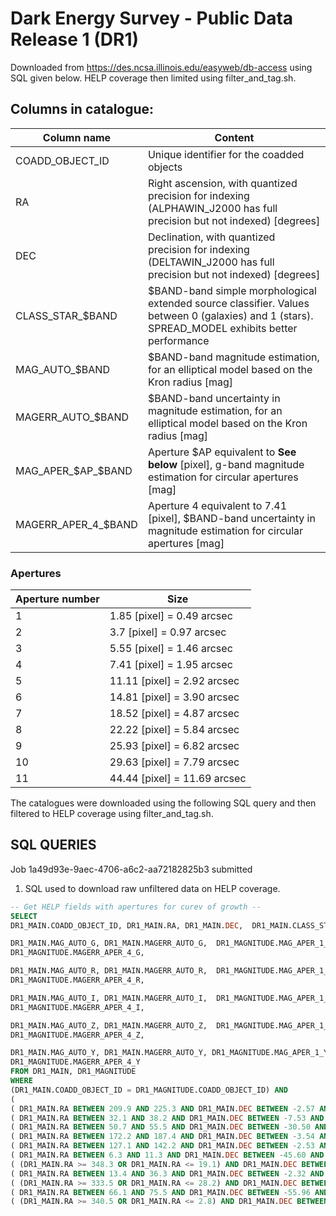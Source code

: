 Dark Energy Survey - Public Data Release 1 (DR1)
====================================================================================

Downloaded from https://des.ncsa.illinois.edu/easyweb/db-access using SQL given below. HELP coverage then limited using filter_and_tag.sh.

## Columns in catalogue:

Column name            | Content
-----------------------|------------------------------------------
COADD_OBJECT_ID        | Unique identifier for the coadded objects
RA                     | Right ascension, with quantized precision for indexing (ALPHAWIN_J2000 has full precision but not indexed) [degrees]
DEC                    | Declination, with quantized precision for indexing (DELTAWIN_J2000 has full precision but not indexed) [degrees]
CLASS_STAR_$BAND       | $BAND-band simple morphological extended source classifier. Values between 0 (galaxies) and 1 (stars). SPREAD_MODEL exhibits better performance
MAG_AUTO_$BAND         | $BAND-band magnitude estimation, for an elliptical model based on the Kron radius [mag]
MAGERR_AUTO_$BAND      | $BAND-band uncertainty in magnitude estimation, for an elliptical model based on the Kron radius [mag]
MAG_APER_$AP_$BAND     | Aperture $AP equivalent to **See below** [pixel], g-band magnitude estimation for circular apertures [mag]
MAGERR_APER_4_$BAND    | Aperture 4 equivalent to 7.41 [pixel], $BAND-band uncertainty in magnitude estimation for circular apertures [mag]


### Apertures

Aperture number   | Size
------------------|------------------------------------------
1                 |  1.85  [pixel] = 0.49 arcsec
2                 |  3.7   [pixel] = 0.97 arcsec
3                 |  5.55  [pixel] = 1.46 arcsec
4                 |  7.41  [pixel] = 1.95 arcsec
5                 |  11.11 [pixel] = 2.92 arcsec
6                 |  14.81 [pixel] = 3.90 arcsec
7                 |  18.52 [pixel] = 4.87 arcsec
8                 |  22.22 [pixel] = 5.84 arcsec
9                 |  25.93 [pixel] = 6.82 arcsec
10                |  29.63 [pixel] = 7.79 arcsec
11                |  44.44 [pixel] = 11.69 arcsec

The catalogues were downloaded using the following SQL query and then filtered to HELP coverage using filter_and_tag.sh. 

## SQL QUERIES

Job 1a49d93e-9aec-4706-a6c2-aa72182825b3 submitted

1. SQL used to download raw unfiltered data on HELP coverage.

```sql
-- Get HELP fields with apertures for curev of growth --
SELECT 
DR1_MAIN.COADD_OBJECT_ID, DR1_MAIN.RA, DR1_MAIN.DEC,  DR1_MAIN.CLASS_STAR_G, DR1_MAIN.CLASS_STAR_R, DR1_MAIN.CLASS_STAR_I, DR1_MAIN.CLASS_STAR_Z, DR1_MAIN.CLASS_STAR_Y, 

DR1_MAIN.MAG_AUTO_G, DR1_MAIN.MAGERR_AUTO_G,  DR1_MAGNITUDE.MAG_APER_1_G, DR1_MAGNITUDE.MAG_APER_2_G, DR1_MAGNITUDE.MAG_APER_3_G, DR1_MAGNITUDE.MAG_APER_4_G, DR1_MAGNITUDE.MAG_APER_5_G, DR1_MAGNITUDE.MAG_APER_6_G, DR1_MAGNITUDE.MAG_APER_7_G, DR1_MAGNITUDE.MAG_APER_8_G, DR1_MAGNITUDE.MAG_APER_9_G, DR1_MAGNITUDE.MAG_APER_10_G, DR1_MAGNITUDE.MAG_APER_11_G, 
DR1_MAGNITUDE.MAGERR_APER_4_G, 

DR1_MAIN.MAG_AUTO_R, DR1_MAIN.MAGERR_AUTO_R,  DR1_MAGNITUDE.MAG_APER_1_R, DR1_MAGNITUDE.MAG_APER_2_R, DR1_MAGNITUDE.MAG_APER_3_R, DR1_MAGNITUDE.MAG_APER_4_R, DR1_MAGNITUDE.MAG_APER_5_R, DR1_MAGNITUDE.MAG_APER_6_R, DR1_MAGNITUDE.MAG_APER_7_R, DR1_MAGNITUDE.MAG_APER_8_R, DR1_MAGNITUDE.MAG_APER_9_R, DR1_MAGNITUDE.MAG_APER_10_R, DR1_MAGNITUDE.MAG_APER_11_R, 
DR1_MAGNITUDE.MAGERR_APER_4_R, 

DR1_MAIN.MAG_AUTO_I, DR1_MAIN.MAGERR_AUTO_I,  DR1_MAGNITUDE.MAG_APER_1_I, DR1_MAGNITUDE.MAG_APER_2_I, DR1_MAGNITUDE.MAG_APER_3_I, DR1_MAGNITUDE.MAG_APER_4_I, DR1_MAGNITUDE.MAG_APER_5_I, DR1_MAGNITUDE.MAG_APER_6_I, DR1_MAGNITUDE.MAG_APER_7_I, DR1_MAGNITUDE.MAG_APER_8_I, DR1_MAGNITUDE.MAG_APER_9_I, DR1_MAGNITUDE.MAG_APER_10_I, DR1_MAGNITUDE.MAG_APER_11_I, 
DR1_MAGNITUDE.MAGERR_APER_4_I, 

DR1_MAIN.MAG_AUTO_Z, DR1_MAIN.MAGERR_AUTO_Z,  DR1_MAGNITUDE.MAG_APER_1_Z, DR1_MAGNITUDE.MAG_APER_2_Z, DR1_MAGNITUDE.MAG_APER_3_Z, DR1_MAGNITUDE.MAG_APER_4_Z, DR1_MAGNITUDE.MAG_APER_5_Z, DR1_MAGNITUDE.MAG_APER_6_Z, DR1_MAGNITUDE.MAG_APER_7_Z, DR1_MAGNITUDE.MAG_APER_8_Z, DR1_MAGNITUDE.MAG_APER_9_Z, DR1_MAGNITUDE.MAG_APER_10_Z, DR1_MAGNITUDE.MAG_APER_11_Z, 
DR1_MAGNITUDE.MAGERR_APER_4_Z, 

DR1_MAIN.MAG_AUTO_Y, DR1_MAIN.MAGERR_AUTO_Y, DR1_MAGNITUDE.MAG_APER_1_Y, DR1_MAGNITUDE.MAG_APER_2_Y, DR1_MAGNITUDE.MAG_APER_3_Y, DR1_MAGNITUDE.MAG_APER_4_Y, DR1_MAGNITUDE.MAG_APER_5_Y, DR1_MAGNITUDE.MAG_APER_6_Y, DR1_MAGNITUDE.MAG_APER_7_Y, DR1_MAGNITUDE.MAG_APER_8_Y, DR1_MAGNITUDE.MAG_APER_9_Y, DR1_MAGNITUDE.MAG_APER_10_Y, DR1_MAGNITUDE.MAG_APER_11_Y,
DR1_MAGNITUDE.MAGERR_APER_4_Y 
FROM DR1_MAIN, DR1_MAGNITUDE 
WHERE 
(DR1_MAIN.COADD_OBJECT_ID = DR1_MAGNITUDE.COADD_OBJECT_ID) AND
(
( DR1_MAIN.RA BETWEEN 209.9 AND 225.3 AND DR1_MAIN.DEC BETWEEN -2.57 AND 3.5 ) OR 
( DR1_MAIN.RA BETWEEN 32.1 AND 38.2 AND DR1_MAIN.DEC BETWEEN -7.53 AND -1.52 ) OR 
( DR1_MAIN.RA BETWEEN 50.7 AND 55.5 AND DR1_MAIN.DEC BETWEEN -30.50 AND -25.92 ) OR 
( DR1_MAIN.RA BETWEEN 172.2 AND 187.4 AND DR1_MAIN.DEC BETWEEN -3.54 AND 2.59 ) OR 
( DR1_MAIN.RA BETWEEN 127.1 AND 142.2 AND DR1_MAIN.DEC BETWEEN -2.53 AND 3.55 ) OR 
( DR1_MAIN.RA BETWEEN 6.3 AND 11.3 AND DR1_MAIN.DEC BETWEEN -45.60 AND -41.53 ) OR 
( (DR1_MAIN.RA >= 348.3 OR DR1_MAIN.RA <= 19.1) AND DR1_MAIN.DEC BETWEEN -9.5 AND 9.25 ) OR 
( DR1_MAIN.RA BETWEEN 13.4 AND 36.3 AND DR1_MAIN.DEC BETWEEN -2.32 AND 2.49 ) OR 
( (DR1_MAIN.RA >= 333.5 OR DR1_MAIN.RA <= 28.2) AND DR1_MAIN.DEC BETWEEN -37.1 AND -26.0 ) OR 
( DR1_MAIN.RA BETWEEN 66.1 AND 75.5 AND DR1_MAIN.DEC BETWEEN -55.96 AND -51.61 ) OR 
( (DR1_MAIN.RA >= 340.5 OR DR1_MAIN.RA <= 2.8) AND DR1_MAIN.DEC BETWEEN -61.2 AND -48.6 ))
```



